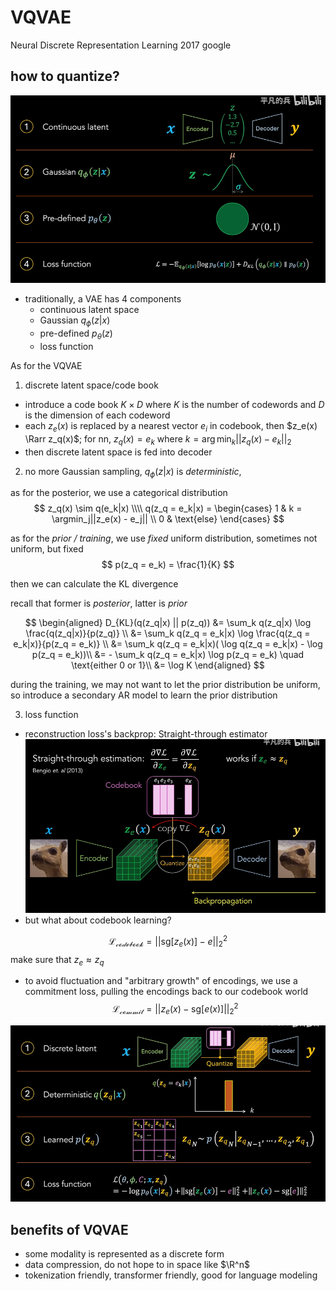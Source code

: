 # VQVAE

Neural Discrete Representation Learning 2017 google

## how to quantize?

![alt text](image-2.png)

- traditionally, a VAE has 4 components
  - continuous latent space
  - Gaussian $q_\phi(z|x)$
  - pre-defined $p_\theta(z)$
  - loss function

As for the VQVAE

1. discrete latent space/code book

- introduce a code book $K \times D$ where $K$ is the number of codewords and $D$ is the dimension of each codeword
- each $z_e(x)$ is replaced by a nearest vector $e_i$ in codebook, then $z_e(x) \Rarr z_q(x)$; for nn, $z_q(x) = e_k \text{ where } k =  \arg\min_k ||z_q(x) - e_k||_2$
- then discrete latent space is fed into decoder

2. no more Gaussian sampling, $q_\phi(z|x)$ is *deterministic*,

as for the posterior, we use a categorical distribution
$$
z_q(x) \sim q(e_k|x) \\\\
q(z_q = e_k|x) = \begin{cases} 1 & k = \argmin_j||z_e(x) - e_j|| \\ 0 & \text{else} \end{cases}
$$

as for the *prior / training*, we use *fixed* uniform distribution, sometimes not uniform, but fixed
$$
p(z_q = e_k) = \frac{1}{K}
$$

then we can calculate the KL divergence

recall that former is *posterior*, latter is *prior*

$$
\begin{aligned}
D_{KL}(q(z_q|x) || p(z_q)) &= \sum_k q(z_q|x) \log \frac{q(z_q|x)}{p(z_q)} \\
&= \sum_k q(z_q = e_k|x) \log \frac{q(z_q = e_k|x)}{p(z_q = e_k)} \\
&= \sum_k q(z_q = e_k|x)( \log q(z_q = e_k|x) - \log p(z_q = e_k))\\
&=  - \sum_k q(z_q = e_k|x) \log p(z_q = e_k) \quad \text{either 0 or 1}\\
&= \log K
\end{aligned}
$$

during the training, we may not want to let the prior distribution be uniform, so introduce a secondary AR model to learn the prior distribution

3. loss function
- reconstruction loss's backprop: Straight-through estimator
![alt text](image.png)
- but what about codebook learning?

$$
\mathcal{L_{codebook}} = ||\text{sg}[z_e(x)] - e||_2^2
$$
make sure that $z_e \approx z_q$
- to avoid fluctuation and "arbitrary growth" of encodings, we use a commitment loss, pulling the encodings back to our codebook world
$$
\mathcal{L_{commit}} = ||z_e(x) - \text{sg}[e(x)]||_2^2
$$

![alt text](image-1.png)


## benefits of VQVAE
- some modality is represented as a discrete form
- data compression, do not hope to in space like $\R^n$
- tokenization friendly, transformer friendly, good for language modeling

